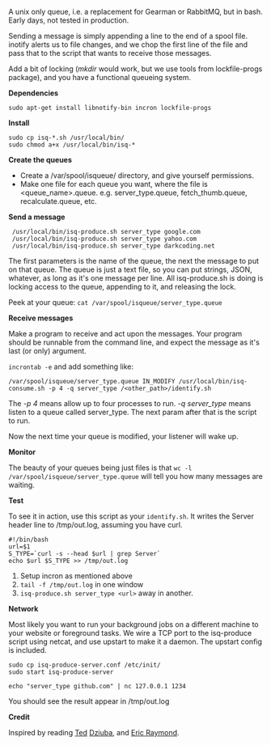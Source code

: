 A unix only queue, i.e. a replacement for Gearman or RabbitMQ, but in bash. Early days, not tested in production.

Sending a message is simply appending a line to the end of a spool file. inotify alerts us to file changes, and we chop the first line of the file and pass that to the script that wants to receive those messages.

Add a bit of locking (_mkdir_ would work, but we use tools from lockfile-progs package), and you have a functional queueing system.

**Dependencies**

    sudo apt-get install libnotify-bin incron lockfile-progs

**Install**

    sudo cp isq-*.sh /usr/local/bin/
    sudo chmod a+x /usr/local/bin/isq-*

**Create the queues**

- Create a /var/spool/isqueue/ directory, and give yourself permissions.
- Make one file for each queue you want, where the file is <queue_name>.queue. e.g. server_type.queue, fetch_thumb.queue, recalculate.queue, etc.

**Send a message**

     /usr/local/bin/isq-produce.sh server_type google.com
     /usr/local/bin/isq-produce.sh server_type yahoo.com
     /usr/local/bin/isq-produce.sh server_type darkcoding.net

The first parameters is the name of the queue, the next the message to put on that queue. The queue is just a text file, so you can put strings, JSON, whatever, as long as it's one message per line. All isq-produce.sh is doing is locking access to the queue, appending to it, and releasing the lock.

Peek at your queue: `cat /var/spool/isqueue/server_type.queue`

**Receive messages**

Make a program to receive and act upon the messages. Your program should be runnable from the command line, and expect the message as it's last (or only) argument.

`incrontab -e` and add something like:

    /var/spool/isqueue/server_type.queue IN_MODIFY /usr/local/bin/isq-consume.sh -p 4 -q server_type /<other_path>/identify.sh

The _-p 4_ means allow up to four processes to run. _-q server_type_ means listen to a queue called server_type. The next param after that is the script to run.

Now the next time your queue is modified, your listener will wake up.

**Monitor**

The beauty of your queues being just files is that `wc -l /var/spool/isqueue/server_type.queue` will tell you how many messages are waiting.

**Test**

To see it in action, use this script as your `identify.sh`. It writes the Server header line to /tmp/out.log, assuming you have curl.

    #!/bin/bash
    url=$1
    S_TYPE=`curl -s --head $url | grep Server`
    echo $url $S_TYPE >> /tmp/out.log

 1. Setup incron as mentioned above
 2. `tail -f /tmp/out.log` in one window
 3. `isq-produce.sh server_type <url>` away in another.

**Network**

Most likely you want to run your background jobs on a different machine to your website or foreground tasks. We wire a TCP port to the isq-produce script using netcat, and use upstart to make it a daemon. The upstart config is included.

    sudo cp isq-produce-server.conf /etc/init/
    sudo start isq-produce-server

    echo "server_type github.com" | nc 127.0.0.1 1234

You should see the result appear in /tmp/out.log

**Credit**

Inspired by reading [Ted](http://teddziuba.com/2011/03/monitoring-theory.html) [Dziuba](http://teddziuba.com/2011/02/the-case-against-queues.html), and [Eric Raymond](http://www.faqs.org/docs/artu/).

